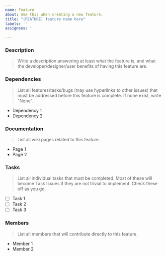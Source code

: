 ```yaml
---
name: Feature
about: Use this when creating a new feature.
title: "[FEATURE] feature name here"
labels: ''
assignees: ''

---
```


### Description
> Write a description answering at least what the feature is, and what the developer/designer/user benefits of having this feature are.

### Dependencies
> List all features/tasks/bugs (may use hyperlinks to other issues) that must be addressed before this feature is complete. If none exist, write "None".
* Dependency 1
* Dependency 2

### Documentation
> List all wiki pages related to this feature.
* Page 1
* Page 2

### Tasks
> List all individual tasks that must be completed. Most of these will become Task Issues if they are not trivial to implement. Check these off as you go.
* [ ] Task 1
* [ ] Task 2
* [ ] Task 3

### Members
> List all members that will contribute directly to this feature. 
* Member 1
* Member 2
